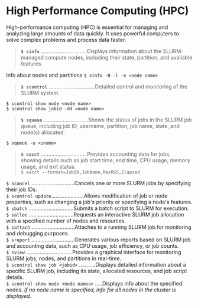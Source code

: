 # High Performance Computing (HPC)  

High-performance computing (HPC) is essential for managing and analyzing large amounts of data quickly. It uses powerful computers to solve complex problems and process data faster.  

> **`$ sinfo`** ...............................Displays information about the SLURM-managed compute nodes, including their state, partition, and available features.  

Info about nodes and partitions `$ sinfo -N -l -n <node name>`

> **`$ scontrol`** ...............................Detailed control and monitoring of the SLURM system.  

`$ scontrol show node <node name>`  
`$ scontrol show jobid -dd <node name>`  

> **`$ squeue`** ..............................Shows the status of jobs in the SLURM job queue, including job ID, username, partition, job name, state, and node(s) allocated.  
    
`$ squeue -u <uname>`


> **`$ sacct`** ...............................Provides accounting data for jobs, showing details such as job start time, end time, CPU usage, memory usage, and exit status.  
`$ sacct --format=JobID,JobName,MaxRSS,Elapsed`

`$ scancel` .............................Cancels one or more SLURM jobs by specifying their job IDs.  
`$ scontrol update`......................Allows modification of job or node properties, such as changing a job's priority or specifying a node's features.  
`$ sbatch` ..............................Submits a batch script to SLURM for execution.  
`$ salloc` ..............................Requests an interactive SLURM job allocation with a specified number of nodes and resources.  
`$ sattach` .............................Attaches to a running SLURM job for monitoring and debugging purposes.  
`$ sreport` .............................Generates various reports based on SLURM job and accounting data, such as CPU usage, job efficiency, or job counts.  
`$ sview` ...............................Provides a graphical interface for monitoring SLURM jobs, nodes, and partitions in real-time.  
`$ scontrol show job <jobid>` ...........Displays detailed information about a specific SLURM job, including its state, allocated resources, and job script details.  
`$ scontrol show node <node names>` .....Displays info about the specified nodes. *If no node name is specified, info for all nodes in the cluster is displayed*.   




